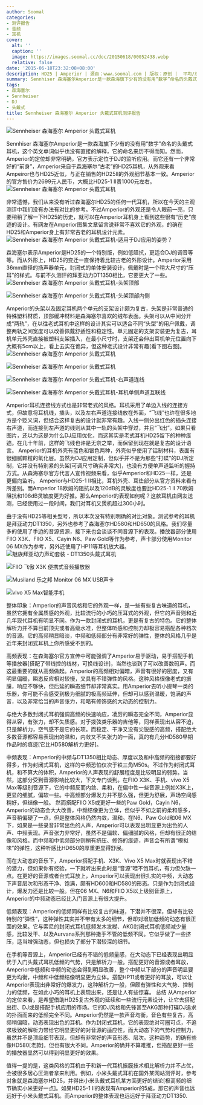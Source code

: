 ```yaml
---
author: Soomal
categories:
- 测评报告
- 音频
- 耳机
cover:
  alt: ''
  caption: ''
  image: https://images.soomal.cc/doc/20150618/00052438.webp
  relative: false
date: '2015-06-18T23:32:08+08:00'
description: HD25 | Amperior | 源自：www.soomal.com | 版权：原创 |  平均/总评分：09.52/238
summary: Sennhiser 森海塞尔Amperior是一款森海旗下少有的没有用“数字”命名的头戴式耳机。Amperior的定位却非常明确，官方表示定位于DJ的监听应用。而它还有一个非常好的“前身”，源于森海塞尔古老型号HD25……
tags:
- 森海塞尔
- Sennheiser
- DJ
- 头戴式
title: Sennheiser 森海塞尔 Amperior 头戴式耳机测评报告
---
```


![Sennheiser 森海塞尔 Amperior 头戴式耳机](https://images.soomal.cc/doc/20150608/00052182.webp)



Sennhiser 森海塞尔Amperior是一款森海旗下少有的没有用“数字”命名的头戴式耳机，这个英文单词似乎也没有直接的解释，它的命名来历不得而知。然而，Amperior的定位却非常明确，官方表示定位于DJ的监听应用。而它还有一个非常好的“前身”，Amperior来自于森海塞尔“古老”的HD25耳机，从外观来看Ampeiror也与HD25近似，与正在销售的HD25II的外观细节基本一致。Amperior的官方售价为2699元人民币，大概比HD25-1 II贵1000元左右。
![Sennheiser 森海塞尔 Amperior 头戴式耳机](https://images.soomal.cc/doc/20150608/00052183.webp)




非常遗憾，我们从来没有听过森海塞尔HD25的任何一代耳机，所以在今天的主观测评中我们没有办法有对比的参考。不过Amperior的外观还是令人眼前一亮，只要稍稍了解一下HD25的历史，就可以在Amperior耳机身上看到这些很有“历史”痕迹的设计。有网友在Amperior图集文章留言说非常不喜欢它的外观，的确在HD25和Amperior身上有非常古老的耳机设计元素。
![Sennheiser 森海塞尔 Amperior 头戴式耳机-适用于DJ应用的姿势？](https://images.soomal.cc/doc/20150608/00052192.webp)




森海塞尔表示Amperior是HD25的一个特别版，例如低阻抗，更适合DJ的调音等等。而从外形上，HD25的变迁一直保持着比较古老的外形设计。Amperior采用36mm直径的扬声器单元，封闭式的单体安装设计，佩戴时是一个稍大尺寸的“压耳”的样式。与前不久测评的拜亚动力DT1350相比，它要更大了一些。
![Sennheiser 森海塞尔 Amperior 头戴式耳机-头架顶部](https://images.soomal.cc/doc/20150608/00052186_01.webp)




![Sennheiser 森海塞尔 Amperior 头戴式耳机-头架顶部内侧](https://images.soomal.cc/doc/20150608/00052187_01.webp)




Amperior的头架以及固定耳机两个单元的支架设计颇为复古，头架是非常普通的特殊塑料材质，顶部缓冲材料是森海塞尔喜欢的绒布表面。头架可以从中间分开成“两轨”，在以往老式耳机中这样的设计其实可以适合不同“头型”的用户佩戴，调整两轨之间宽度可以改善佩戴舒适性和稳定性。单元固定的支架安装更为复古，耳机单元外壳直接被塑料支架插入，在最小尺寸时，支架还会伸出耳机单元位置向下大概有5cm以上，看上去实在诡异，但这种老式设计非常有趣[看下图右图]。
![Sennheiser 森海塞尔 Amperior 头戴式耳机](https://images.soomal.cc/doc/20150608/00052184_01.webp)




![Sennheiser 森海塞尔 Amperior 头戴式耳机](https://images.soomal.cc/doc/20150608/00052185_01.webp)




![Sennheiser 森海塞尔 Amperior 头戴式耳机-右声道连线](https://images.soomal.cc/doc/20150608/00052191_01.webp)




![Sennheiser 森海塞尔 Amperior 头戴式耳机-耳机单侧声道互联线](https://images.soomal.cc/doc/20150608/00052189_01.webp)




Amperior耳机连接线方式也是非常老式的风格。耳机采用了单边入线的连接方式，但故意将耳机线，插头，以及左右声道连接线放在外面，“飞线”也许在很多地方是个贬义词，但结合这样复古的设计就非常有趣。入线一侧分出红色的插头连接右声道，而连接到左声道的线则从其中一轨的头架中穿过，并且“飞出”。如果只看图片，还以为这是为什么DJ应用优化，而这其实是老式耳机HD25留下的种种痕迹。在几十年前，这样的飞线也许是无奈之举，而保留到现在就是复古的设计语言。
Amperior的耳机外壳有蓝色和银色两种，外壳似乎使用了铝制材料，表面有很细腻颗粒的氧化层。虽然为DJ应用定制，但似乎并不是为那些“打碟”的DJ所定制，它并没有特别紧的头架[可调尺寸确实非常大]，也没有方便单声道监听的握持方式。从森海塞尔官方代言人宣传视频来看，似乎Amperior和HD25一样，还是更偏向监听。
Amperior与HD25-1 II相比，耳机外壳、耳垫部分从官方资料来看有所差别。而Amperior 18欧姆的阻抗以及120dB的灵敏度也要比HD25-1 II 70欧姆阻抗和108dB灵敏度更为好推。那么Amperior的表现如何呢？这款耳机由网友送测，已经使用过一段时间，我们对耳机又煲机超过300小时。

由于没有HD25等相关型号，所以本次没有特别明确的对比对象。测试参考的耳机是拜亚动力DT1350，另外也参考了森海塞尔HD580和HD650的风格。我们尽量多的使用了手边的音源资源，接下来也会谈谈不同音源下的表现。播放器部分使用FIIO X3K、FIIO X5、Cayin N6、Paw Gold等作为参考，声卡部分使用Monitor 06 MX作为参考，另外还使用了HP11等耳机放大器。
![魅族拜亚动力声动套装 - DT1350头戴式耳机](https://images.soomal.cc/doc/20150428/00051245_01.webp)




![FIIO 飞傲 X3K 便携式音频播放器](https://images.soomal.cc/doc/20150414/00050793_01.webp)




![Musiland 乐之邦 Monitor 06 MX USB声卡](https://images.soomal.cc/doc/20131129/00037936_01.webp)




![vivo X5 Max智能手机](https://images.soomal.cc/doc/20141218/00048086_01.webp)




整体印象：Amperior的声音风格和它的外观一样，是一些有些复古味道的耳机，虽然它拥有金属质感的外观，比较流行的小巧的压耳式的外观，但它的声音则和近几年现代耳机有明显不同。作为一款封闭式的耳机，更是有复古的特色。它的整体解析力并不算目前顶尖或者高级水准，但整体听感和控制力却极容易搭配各种档次的音源。它的高频稍显暗淡，中频和低频部分有非常好的弹性，整体的风格几乎是近年来封闭式耳机上你所感受不到的。

高频表现：在森海塞尔官方宣传中可能强调了Amperior易于驱动，易于搭配手机等播放器[搭配了带线控的线材，可换线设计]，当然也谈到了可以改善数码声。而这最重要的就从高频做起。Amperior的高频相对偏暗，声音有很好的密度，又有明显偏暖，瞬态反应相对较慢，又具有不错弹性的风格。这种风格很像老式的振膜，响应不够快，但后延的瞬态细节却非常真实。用Amperior去听小提琴一类的乐器，你可能不会感受到极为细腻的极高频延伸，但却可以感到温暖，饱满的声音，以及非常恰当的声音张力，和略有修饰感的大动态的控制力。

与绝大多数封闭式耳机强调高频的快速响应，凌厉的瞬态完全不同，Amperior显得从容，有张力，却不失质感。对于拨弦类乐器的吉他等，同样表现出从容不迫，只是解析力，空气感不是它的长项。而稳定、干净又没有尖锐感的高频，搭配绝大多数音源都容易表现出的温和，内敛又不失张力的一面，真的有几分HD580早期作品时的痕迹[它比HD580解析力更好]。

中频表现：Amperior的中频与DT1350相比动态、厚度以及和中高频的衔接都要好得多，作为封闭式耳机，这样的中频恐怕仅次于铁三角M50s。不过作为封闭式耳机，和不算大的体积，Amperior的人声表现的舒展程度是比较明显的弱势。当然，这部分受到音源影响比较大，下文专门谈到。在FIIO X3K、手机、vivo X5 Max等级别音源下，它的中频反而内敛、柔和，在偏中性一些音源上例如X3K上，更显的细腻，偏软一些。中高频部分爆发力并不那么强，但更为舒展，声场空间感稍好，但结像一般。
然而搭配FIIO X5或更好一些的Paw Gold，Cayin N6，Amperior的动态会大大改善，中频结像更为立体，但似乎不如之前的柔和感多，声音稍偏硬了一点，但是整体风格仍然内敛，温和。在N6、Paw Gold和06 MX下，如果是一些录音非常出色的人声，Amperior可以表现出明显更为出色的人声、中频表现。声音张力非常好，虽然不是偏软、偏细腻的风格，但却有很正的结像和风格。而中频和中低频部分则稍有挤压、修饰的痕迹，声音会有所谓“模拟味”的弹性，这种听感比HD650的厚重更显得舒展。

而在大动态的音乐下，Amperior搭配手机、X3K、Vivo X5 Max时就表现出不错的潜力，但如果你有经验，一下就听出来此时是“音源”喂不饱耳机，有力但欠缺一点。在更好的音源或者台式耳放上，Amperior可以表现出很扎实的中频，大动态下声音层次和形态干净、饱满，颇有HD600和HD580的形态。只是作为封闭式设计，爆发力还是比较一般。但在06 MX、N6和FIIO X5以上级别音源上，Amperior的中频动态已经比入门音源上有很大提升。

低频表现：Amperior的低频同样有比较复古的味道，下潜并不很深，但却有比较特别的“弹性”，这种弹性其实并不带有太多的细节，但却对增加低频的动态有很正面的效果。它与索尼的封闭式耳机低频发木发糊、AKG封闭式耳机低频减少量感，比较发干、以及Aurvana系列那种撒手不管的低频不同。它似乎做了一些挤压，适当增强动态，但也损失了部分下潜较深的细节。

在手机等音源上，Amperior已经有不错的低频量感，在大动态下已经表现出明显优于入门头戴式耳机低频的气势，只是解析力一般。搭配更好的音源或者耳放，Amperior中低频和中频的动态会得到明显改善，整个中频以下部分的声音明显要更为均衡，中频和中低频结像明显更为立体。搭配HP11或者更好的耳放，可以让Amperior表现出非常好的爆发力，这种解析力一般，但颇有弹性和大气势、控制力的低频，在如此小巧的耳机上表现出来，还是让人有些惊喜。
总结
从Amperior的定位来看，是希望借助HD25复古外观的延续和一些流行元素设计，让它去搭配出街、DJ或是搭配手机应用的市场。它的DJ风格和先锋甚至AKG那种打碟DJ追求的扑面而来的低频完全不同。Amperior仍然是一款声音均衡，音色有些复古，高频稍偏暗，动态表现出色的耳机。作为封闭式耳机，它的表现绝对可圈可点，不追求极致的解析力带给它明显更好的对音源的适应性，而大动态下的气势和控制力，虽然并不是顶级细节表现，但却有非常好的声音形态、层次。这种趋势，的确有些像HD580[老款]，但也有很大不同。Amperior的确并不算难推，但搭配更好一些的播放器显然可以得到明显更好的效果。

值得一提的是，这类风格的耳机由于和新一代耳机振膜技术相比解析力并不占优，会被很多居心叵测者拿来利用。例如，小米头戴式耳机在国外某网站测评时，参考对象就是森海塞尔HD25，并得出小米头戴式耳机某方面更好的结论[极高频的细节确实小米更好一点]。如果HD25-1 II的表现有Amperior的5成，那它的声音也远远好于小米头戴式耳机。而Amperior的整体表现也远远好于拜亚动力DT1350.
